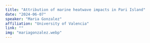 ```yaml
---
title: "Attribution of marine heatwave impacts in Pari Island"
date: "2024-06-07"
speaker: "Maria Gonzalez"
affiliation: "University of Valencia"
link: ""
img: "mariagonzalez.webp"
---
```


